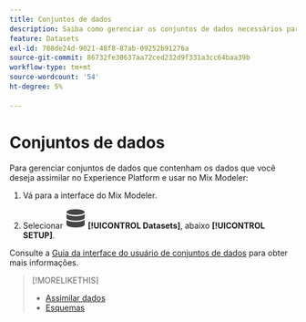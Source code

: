 ```yaml
---
title: Conjuntos de dados
description: Saiba como gerenciar os conjuntos de dados necessários para assimilar dados no Mix Modeler.
feature: Datasets
exl-id: 788de24d-9021-48f8-87ab-09252b91276a
source-git-commit: 86732fe30637aa72ced232d9f331a3cc64baa39b
workflow-type: tm+mt
source-wordcount: '54'
ht-degree: 5%

---
```


# Conjuntos de dados

Para gerenciar conjuntos de dados que contenham os dados que você deseja assimilar no Experience Platform e usar no Mix Modeler:

1. Vá para a interface do Mix Modeler.

1. Selecionar ![Dados](../assets/icons/Data.svg) **[!UICONTROL Datasets]**, abaixo **[!UICONTROL SETUP]**.

Consulte a [Guia da interface do usuário de conjuntos de dados](https://experienceleague.adobe.com/docs/experience-platform/catalog/datasets/user-guide.html?lang=en) para obter mais informações.

>[!MORELIKETHIS]
>
>* [Assimilar dados](overview.md)
>* [Esquemas](schemas.md)
